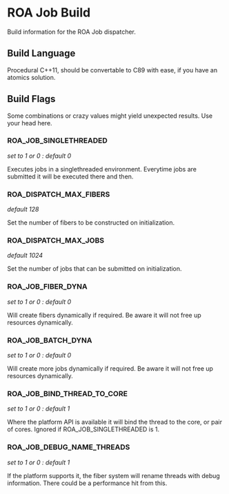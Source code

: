 # ROA Job Build

Build information for the ROA Job dispatcher.


## Build Language

Procedural C++11, should be convertable to C89 with ease, if you have an atomics solution.


## Build Flags

Some combinations or crazy values might yield unexpected results. Use your head here.


### ROA_JOB_SINGLETHREADED

_set to 1 or 0 : default 0_

Executes jobs in a singlethreaded environment. Everytime jobs are submitted it will be executed there and then.


### ROA_DISPATCH_MAX_FIBERS

_default 128_

Set the number of fibers to be constructed on initialization.


### ROA_DISPATCH_MAX_JOBS

_default 1024_

Set the number of jobs that can be submitted on initialization.


### ROA_JOB_FIBER_DYNA

_set to 1 or 0 : default 0_

Will create fibers dynamically if required. Be aware it will not free up resources dynamically.


### ROA_JOB_BATCH_DYNA

_set to 1 or 0 : default 0_

Will create more jobs dynamically if required. Be aware it will not free up resources dynamically.


### ROA_JOB_BIND_THREAD_TO_CORE

_set to 1 or 0 : default 1_

Where the platform API is available it will bind the thread to the core, or pair of cores. Ignored if ROA_JOB_SINGLETHREADED is 1.


### ROA_JOB_DEBUG_NAME_THREADS

_set to 1 or 0 : default 1_

If the platform supports it, the fiber system will rename threads with debug information.
There could be a performance hit from this.